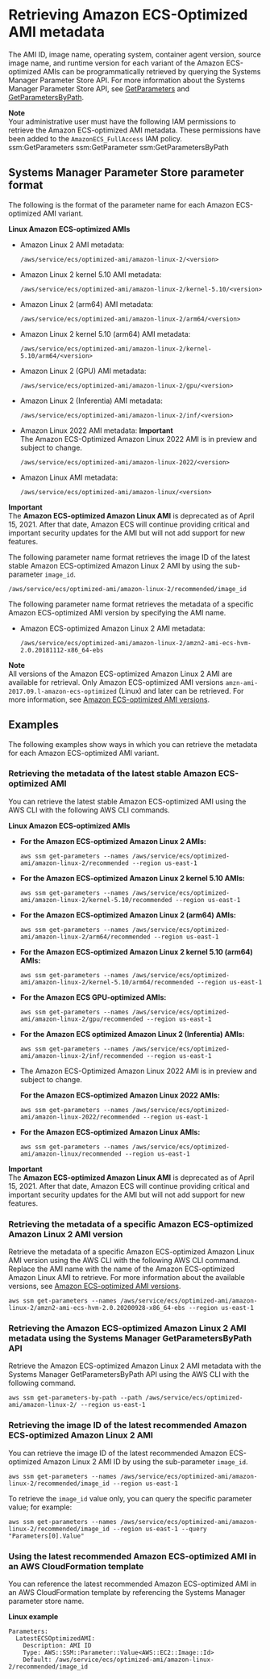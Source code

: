 # Retrieving Amazon ECS\-Optimized AMI metadata<a name="retrieve-ecs-optimized_AMI"></a>

The AMI ID, image name, operating system, container agent version, source image name, and runtime version for each variant of the Amazon ECS\-optimized AMIs can be programmatically retrieved by querying the Systems Manager Parameter Store API\. For more information about the Systems Manager Parameter Store API, see [GetParameters](https://docs.aws.amazon.com/systems-manager/latest/APIReference/API_GetParameters.html) and [GetParametersByPath](https://docs.aws.amazon.com/systems-manager/latest/APIReference/API_GetParametersByPath.html)\.

**Note**  
Your administrative user must have the following IAM permissions to retrieve the Amazon ECS\-optimized AMI metadata\. These permissions have been added to the `AmazonECS_FullAccess` IAM policy\.  
ssm:GetParameters
ssm:GetParameter
ssm:GetParametersByPath

## Systems Manager Parameter Store parameter format<a name="ecs-optimized-ami-parameter-format"></a>

The following is the format of the parameter name for each Amazon ECS\-optimized AMI variant\.

**Linux Amazon ECS\-optimized AMIs**
+ Amazon Linux 2 AMI metadata:

  ```
  /aws/service/ecs/optimized-ami/amazon-linux-2/<version>
  ```
+ Amazon Linux 2 kernel 5\.10 AMI metadata:

  ```
  /aws/service/ecs/optimized-ami/amazon-linux-2/kernel-5.10/<version>
  ```
+ Amazon Linux 2 \(arm64\) AMI metadata:

  ```
  /aws/service/ecs/optimized-ami/amazon-linux-2/arm64/<version>
  ```
+ Amazon Linux 2 kernel 5\.10 \(arm64\) AMI metadata:

  ```
  /aws/service/ecs/optimized-ami/amazon-linux-2/kernel-5.10/arm64/<version>
  ```
+ Amazon Linux 2 \(GPU\) AMI metadata:

  ```
  /aws/service/ecs/optimized-ami/amazon-linux-2/gpu/<version>
  ```
+ Amazon Linux 2 \(Inferentia\) AMI metadata:

  ```
  /aws/service/ecs/optimized-ami/amazon-linux-2/inf/<version>
  ```
+ Amazon Linux 2022 AMI metadata:
**Important**  
The Amazon ECS\-Optimized Amazon Linux 2022 AMI is in preview and subject to change\.

  ```
  /aws/service/ecs/optimized-ami/amazon-linux-2022/<version>
  ```
+ Amazon Linux AMI metadata:

  ```
  /aws/service/ecs/optimized-ami/amazon-linux/<version>
  ```
**Important**  
The **Amazon ECS\-optimized Amazon Linux AMI** is deprecated as of April 15, 2021\. After that date, Amazon ECS will continue providing critical and important security updates for the AMI but will not add support for new features\.

The following parameter name format retrieves the image ID of the latest stable Amazon ECS\-optimized Amazon Linux 2 AMI by using the sub\-parameter `image_id`\.

```
/aws/service/ecs/optimized-ami/amazon-linux-2/recommended/image_id
```

The following parameter name format retrieves the metadata of a specific Amazon ECS\-optimized AMI version by specifying the AMI name\.
+ Amazon ECS\-optimized Amazon Linux 2 AMI metadata:

  ```
  /aws/service/ecs/optimized-ami/amazon-linux-2/amzn2-ami-ecs-hvm-2.0.20181112-x86_64-ebs
  ```

**Note**  
All versions of the Amazon ECS\-optimized Amazon Linux 2 AMI are available for retrieval\. Only Amazon ECS\-optimized AMI versions `amzn-ami-2017.09.l-amazon-ecs-optimized` \(Linux\) and later can be retrieved\. For more information, see [Amazon ECS\-optimized AMI versions](ecs-ami-versions.md)\.

## Examples<a name="ecs-optimized-ami-parameter-examples"></a>

The following examples show ways in which you can retrieve the metadata for each Amazon ECS\-optimized AMI variant\.

### Retrieving the metadata of the latest stable Amazon ECS\-optimized AMI<a name="ecs-optimized-ami-parameter-examples-1"></a>

You can retrieve the latest stable Amazon ECS\-optimized AMI using the AWS CLI with the following AWS CLI commands\.

**Linux Amazon ECS\-optimized AMIs**
+ **For the Amazon ECS\-optimized Amazon Linux 2 AMIs:**

  ```
  aws ssm get-parameters --names /aws/service/ecs/optimized-ami/amazon-linux-2/recommended --region us-east-1
  ```
+ **For the Amazon ECS\-optimized Amazon Linux 2 kernel 5\.10 AMIs:**

  ```
  aws ssm get-parameters --names /aws/service/ecs/optimized-ami/amazon-linux-2/kernel-5.10/recommended --region us-east-1
  ```
+ **For the Amazon ECS\-optimized Amazon Linux 2 \(arm64\) AMIs:**

  ```
  aws ssm get-parameters --names /aws/service/ecs/optimized-ami/amazon-linux-2/arm64/recommended --region us-east-1
  ```
+ **For the Amazon ECS\-optimized Amazon Linux 2 kernel 5\.10 \(arm64\) AMIs:**

  ```
  aws ssm get-parameters --names /aws/service/ecs/optimized-ami/amazon-linux-2/kernel-5.10/arm64/recommended --region us-east-1
  ```
+ **For the Amazon ECS GPU\-optimized AMIs:**

  ```
  aws ssm get-parameters --names /aws/service/ecs/optimized-ami/amazon-linux-2/gpu/recommended --region us-east-1
  ```
+ **For the Amazon ECS optimized Amazon Linux 2 \(Inferentia\) AMIs:**

  ```
  aws ssm get-parameters --names /aws/service/ecs/optimized-ami/amazon-linux-2/inf/recommended --region us-east-1
  ```
+ The Amazon ECS\-Optimized Amazon Linux 2022 AMI is in preview and subject to change\.

  **For the Amazon ECS\-optimized Amazon Linux 2022 AMIs:**

  ```
  aws ssm get-parameters --names /aws/service/ecs/optimized-ami/amazon-linux-2022/recommended --region us-east-1
  ```
+ **For the Amazon ECS\-optimized Amazon Linux AMIs:**

  ```
  aws ssm get-parameters --names /aws/service/ecs/optimized-ami/amazon-linux/recommended --region us-east-1
  ```
**Important**  
The **Amazon ECS\-optimized Amazon Linux AMI** is deprecated as of April 15, 2021\. After that date, Amazon ECS will continue providing critical and important security updates for the AMI but will not add support for new features\.

### Retrieving the metadata of a specific Amazon ECS\-optimized Amazon Linux 2 AMI version<a name="ecs-optimized-ami-parameter-examples-2"></a>

Retrieve the metadata of a specific Amazon ECS\-optimized Amazon Linux AMI version using the AWS CLI with the following AWS CLI command\. Replace the AMI name with the name of the Amazon ECS\-optimized Amazon Linux AMI to retrieve\. For more information about the available versions, see [Amazon ECS\-optimized AMI versions](ecs-ami-versions.md)\.

```
aws ssm get-parameters --names /aws/service/ecs/optimized-ami/amazon-linux-2/amzn2-ami-ecs-hvm-2.0.20200928-x86_64-ebs --region us-east-1
```

### Retrieving the Amazon ECS\-optimized Amazon Linux 2 AMI metadata using the Systems Manager GetParametersByPath API<a name="ecs-optimized-ami-parameter-examples-3"></a>

Retrieve the Amazon ECS\-optimized Amazon Linux 2 AMI metadata with the Systems Manager GetParametersByPath API using the AWS CLI with the following command\.

```
aws ssm get-parameters-by-path --path /aws/service/ecs/optimized-ami/amazon-linux-2/ --region us-east-1
```

### Retrieving the image ID of the latest recommended Amazon ECS\-optimized Amazon Linux 2 AMI<a name="ecs-optimized-ami-parameter-examples-4"></a>

You can retrieve the image ID of the latest recommended Amazon ECS\-optimized Amazon Linux 2 AMI ID by using the sub\-parameter `image_id`\.

```
aws ssm get-parameters --names /aws/service/ecs/optimized-ami/amazon-linux-2/recommended/image_id --region us-east-1
```

To retrieve the `image_id` value only, you can query the specific parameter value; for example:

```
aws ssm get-parameters --names /aws/service/ecs/optimized-ami/amazon-linux-2/recommended/image_id --region us-east-1 --query "Parameters[0].Value"
```

### Using the latest recommended Amazon ECS\-optimized AMI in an AWS CloudFormation template<a name="ecs-optimized-ami-parameter-examples-5"></a>

You can reference the latest recommended Amazon ECS\-optimized AMI in an AWS CloudFormation template by referencing the Systems Manager parameter store name\.

**Linux example**

```
Parameters:
  LatestECSOptimizedAMI:
    Description: AMI ID
    Type: AWS::SSM::Parameter::Value<AWS::EC2::Image::Id>
    Default: /aws/service/ecs/optimized-ami/amazon-linux-2/recommended/image_id
```